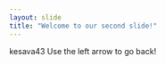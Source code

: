 ```yaml
---
layout: slide
title: "Welcome to our second slide!"
---
```

kesava43
Use the left arrow to go back!
